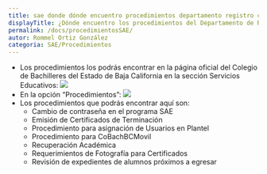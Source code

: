 ```yaml
---
title: sae donde dónde encuentro procedimientos departamento registro control escolar
displayTitle: ¿Dónde encuentro los procedimientos del Departamento de Registro y Control Escolar?
permalink: /docs/procedimientosSAE/
autor: Rommel Ortiz González
categoria: SAE/Procedimientos
---
```


- Los procedimientos los podrás encontrar en la página oficial del Colegio de Bachilleres del Estado de Baja California en la sección Servicios Educativos:
![](/assets/img/docs/sae/procedimientosSAE-01.jpg)
- En la opción “Procedimientos”:
![](/assets/img/docs/sae/procedimientosSAE-02.jpg)
- Los procedimientos que podrás encontrar aquí son:
    - Cambio de contraseña en el programa SAE
    - Emisión de Certificados de Terminación
    - Procedimiento para asignación de Usuarios en Plantel
    - Procedimiento para CoBachBCMovil
    - Recuperación Académica
    - Requerimientos de Fotografía para Certificados
    - Revisión de expedientes de alumnos próximos a egresar
